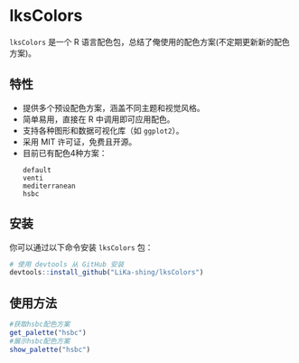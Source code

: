 # lksColors

`lksColors` 是一个 R 语言配色包，总结了俺使用的配色方案(不定期更新新的配色方案)。

## 特性

- 提供多个预设配色方案，涵盖不同主题和视觉风格。
- 简单易用，直接在 R 中调用即可应用配色。
- 支持各种图形和数据可视化库（如 `ggplot2`）。
- 采用 MIT 许可证，免费且开源。
- 目前已有配色4种方案：  
  ```
  default
  venti
  mediterranean
  hsbc
  ```
## 安装

你可以通过以下命令安装 `lksColors` 包：

```r
# 使用 devtools 从 GitHub 安装
devtools::install_github("LiKa-shing/lksColors")
```
## 使用方法
```r
#获取hsbc配色方案
get_palette("hsbc")
#展示hsbc配色方案
show_palette("hsbc")